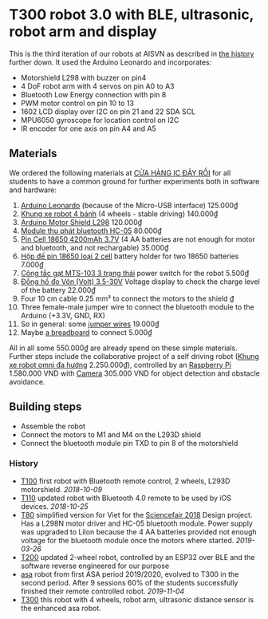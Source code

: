 # T300 robot 3.0 with BLE, ultrasonic, robot arm and display

This is the third iteration of our robots at AISVN as described in [the history](#history) further down. It used the Arduino Leonardo and incorporates:

- Motorshield L298 with buzzer on pin4
- 4 DoF robot arm with 4 servos on pin A0 to A3
- Bluetooth Low Energy connection with pin 8
- PWM motor control on pin 10 to 13
- 1602 LCD display over I2C on pin 21 and 22 SDA SCL
- MPU6050 gyroscope for location control on I2C
- IR encoder for one axis on pin A4 and A5

## Materials

We ordered the following materials at [CỬA HÀNG IC ĐÂY RỒI](https://icdayroi.com/) for all students to have a common ground for further experiments both in software and hardware:

1. [Arduino Leonardo](https://icdayroi.com/arduino-leonardo-r3) (because of the Micro-USB interface) 125.000₫
2. [Khung xe robot 4 bánh](https://icdayroi.com/khung-xe-robot-4-banh) (4 wheels - stable driving) 140.000₫
3. [Arduino Motor Shield L298](https://icdayroi.com/arduino-motor-shield-l298) 120.000₫
4. [Module thu phát bluetooth HC-05](https://icdayroi.com/module-thu-phat-bluetooth-hc-05) 80.000₫
5. [Pin Cell 18650 4200mAh 3.7V](https://icdayroi.com/pin-cell-18650-4200mah-3-7v) (4 AA batteries are not enough for motor and bluetooth, and not rechargable) 35.000₫
6. [Hộp đế pin 18650 loại 2 cell](https://icdayroi.com/hop-de-pin-18650-loai-2-cell) battery holder for two 18650 batteries 7.000₫
7. [Công tắc gạt MTS-103 3 trạng thái](https://icdayroi.com/cong-tac-gat-mts-103-3-trang-thai) power switch for the robot 5.500₫
8. [Đồng hồ đo Vôn (Volt) 3.5-30V](https://icdayroi.com/dong-ho-do-von-volt-3-5-30v) Voltage display to check the charge level of the battery 22.000₫
9. Four 10 cm cable 0.25 mm² to connect the motors to the shield ₫
10. Three female-male jumper wire to connect the bluetooth module to the Arduino (+3.3V, GND, RX)
11. So in general: some [jumper wires](https://icdayroi.com/bo-day-cam-test-board-65-soi) 19.000₫
12. Maybe [a breadboard](https://icdayroi.com/testboard-mini-syb-170) to connect 5.000₫

All in all some 550.000₫ are already spend on these simple materials. Further steps include the collaborative project of a self driving robot ([Khung xe robot omni đa hướng](https://icdayroi.com/khung-xe-robot-omni-da-huong) 2.250.000₫), controlled by an [Raspberry Pi](https://thegioiic.com/products/raspberry-pi-4-model-b-2gb) 1.580.000 VND with [Camera](https://thegioiic.com/products/camera-8mp-imx219-160-degree-fov) 305.000 VND for object detection and obstacle avoidance.

## Building steps

* Assemble the robot
* Connect the motors to M1 and M4 on the L293D shield
* Connect the bluetooth module pin TXD to pin 8 of the motorshield

### History

- [T100](https://github.com/kreier/T100) first robot with Bluetooth remote control, 2 wheels, L293D motorshield. _2018-10-09_
- [T110](https://github.com/kreier/T110) updated robot with Bluetooth 4.0 remote to be used by iOS devices. _2018-10-25_
- [T80](https://github.com/kreier/T80) simplified version for Viet for the [Sciencefair 2018]() Design project. Has a L298N motor driver and HC-05 bluetooth module. Power supply was upgraded to LiIon because the 4 AA batteries provided not enough voltage for the bluetooth module once the motors where started. _2019-03-26_
- [T200](https://github.com/kreier/T200) updated 2-wheel robot, controlled by an ESP32 over BLE and the software []() reverse engineered for our purpose
- [asa](https://github.com/kreier/asa) robot from first ASA period 2019/2020, evolved to T300 in the second period. After 9 sessions 60% of the students successfully finished their remote controlled robot. _2019-11-04_
- [T300](https://kreier.github.io/T300) this robot with 4 wheels, robot arm, ultrasonic distance sensor is the enhanced asa robot.
